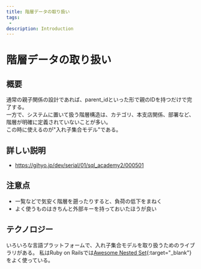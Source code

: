 ```yaml
---
title: 階層データの取り扱い
tags:
 -
description: Introduction
---
```


# 階層データの取り扱い

## 概要
通常の親子関係の設計であれば、parent_idといった形で親のIDを持つだけで完了する。<br />
一方で、システムに置いて扱う階層構造は、カテゴリ、本支店関係、部署など、階層が明確に定義されていないことが多い。<br />
この時に使えるのが"入れ子集合モデル"である。<br />

## 詳しい説明
 - https://gihyo.jp/dev/serial/01/sql_academy2/000501

## 注意点
 - 一覧などで気安く階層を遡ったりすると、負荷の低下をまねく
 - よく使うものはきちんと外部キーを持っておいたほうが良い

## テクノロジー
いろいろな言語プラットフォームで、入れ子集合モデルを取り扱うためのライブラリがある。
私はRuby on Railsでは[Awesome Nested Set](https://github.com/collectiveidea/awesome_nested_set){:target="_blank"}をよく使っている。

